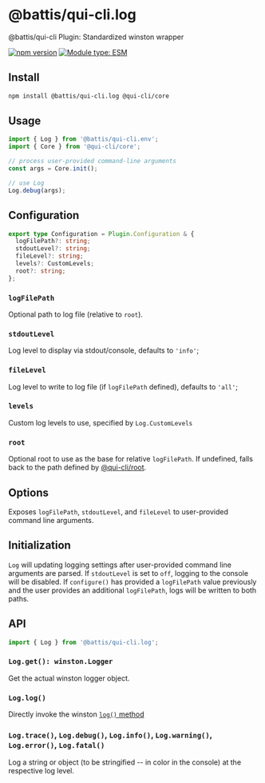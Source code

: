 # @battis/qui-cli.log

@battis/qui-cli Plugin: Standardized winston wrapper

[![npm version](https://badge.fury.io/js/@battis%2Fqui-cli.log.svg)](https://badge.fury.io/js/@battis%2Fqui-cli.log)
[![Module type: ESM](https://img.shields.io/badge/module%20type-esm-brightgreen)](https://nodejs.org/api/esm.html)

## Install

```sh
npm install @battis/qui-cli.log @qui-cli/core
```

## Usage

```ts
import { Log } from '@battis/qui-cli.env';
import { Core } from '@qui-cli/core';

// process user-provided command-line arguments
const args = Core.init();

// use Log
Log.debug(args);
```

## Configuration

```ts
export type Configuration = Plugin.Configuration & {
  logFilePath?: string;
  stdoutLevel?: string;
  fileLevel?: string;
  levels?: CustomLevels;
  root?: string;
};
```

### `logFilePath`

Optional path to log file (relative to `root`).

### `stdoutLevel`

Log level to display via stdout/console, defaults to `'info'`;

### `fileLevel`

Log level to write to log file (if `logFilePath` defined), defaults to `'all'`;

### `levels`

Custom log levels to use, specified by `Log.CustomLevels`

### `root`

Optional root to use as the base for relative `logFilePath`. If undefined, falls back to the path defined by [@qui-cli/root](https://www.npmjs.com/package/@qui-cli/root).

## Options

Exposes `logFilePath`, `stdoutLevel`, and `fileLevel` to user-provided command line arguments.

## Initialization

`Log` will updating logging settings after user-provided command line arguments are parsed. If `stdoutLevel` is set to `off`, logging to the console will be disabled. If `configure()` has provided a `logFilePath` value previously and the user provides an additional `logFilePath`, logs will be written to both paths.

## API

```ts
import { Log } from '@battis/qui-cli.log';
```

### `Log.get(): winston.Logger`

Get the actual winston logger object.

### `Log.log()`

Directly invoke the winston [`log()` method](https://www.npmjs.com/package/winston#user-content-usage)

### `Log.trace()`, `Log.debug()`, `Log.info()`, `Log.warning()`, `Log.error()`, `Log.fatal()`

Log a string or object (to be stringified -- in color in the console) at the respective log level.
